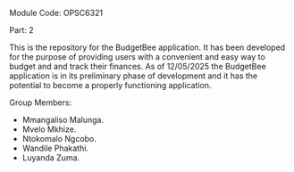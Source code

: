 Module Code: OPSC6321

Part: 2

This is the repository for the BudgetBee application. It has been developed for the purpose of providing users with a convenient and easy way to budget and and track their finances. As of 12/05/2025 the BudgetBee application is in its preliminary phase of development and it has the potential to become a properly functioning application.


Group Members:
- Mmangaliso Malunga.
- Mvelo Mkhize.
- Ntokomalo Ngcobo.
- Wandile Phakathi.
- Luyanda Zuma.
